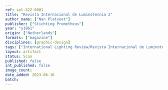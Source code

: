 ```yaml
---
ref: sol-322-0001
title: "Revista Internacional de Luminotecnia 2"
author_name: ["Nan Platvoet"]
publisher: ["Stichting Prometheus"]
year: "y1961"
origin: ["Netherlands"]
formats: ["magazine"]
disciplines: [graphic-design]
tags: ["International Lighting Review/Revista Internacional de Luminotecnia"]
layout: artifact
status: Scan
published: false
int_published: false
image_count:
date_added: 2023-06-16
batch:
---
```

